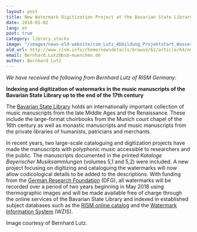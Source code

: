 ```yaml
---
layout: post
title: New Watermark Digitization Project at the Bavarian State Library
date: 2018-05-02
lang: en
post: true
category: library_stocks
image: "/images/news-old-website/csm_Lutz_Abbildung_Projektstart_Wasserzeichen_M_02_95acceb577.jpg"
old_url: http://www.rism.info//home/newsdetails/browse/62/article/64/new-watermark-digitization-project-at-the-bavarian-state-library.html
email: Bernhard.Lutz@bsb-muenchen.de
author: Bernhard Lutz
---
```


_We have received the following from Bernhard Lutz of RISM Germany:_

**Indexing and digitization of watermarks in the music manuscripts of the Bavarian State Library up to the end of the 17th century**

The [Bavarian State Library](https://www.bsb-muenchen.de/en/) holds an internationally important collection of music manuscripts from the late Middle Ages and the Renaissance. These include the large-format choirbooks from the Munich court chapel of the 16th century as well as monastic manuscripts and music manuscripts from the private libraries of humanists, patricians and merchants.

In recent years, two large-scale cataloguing and digitization projects have made the manuscripts with polyphonic music accessible to researchers and the public. The manuscripts documented in the printed _Kataloge Bayerischer Musiksammlungen_ (volumes 5,1 and 5,2) were included. A new project focusing on digitizing and cataloguing the watermarks will now allow codicological details to be added to the descriptions. With funding from the [German Research Foundation](http://www.dfg.de/en/index.jsp) (DFG), all watermarks will be recorded over a period of two years beginning in May 2018 using thermographic images and will be made available free of charge through the online services of the Bavarian State Library and indexed in established subject databases such as the [RISM online catalog](https://opac.rism.info/) and the [Watermark Information System](https://www.wasserzeichen-online.de/wzis/index.php) (WZIS).

Image courtesy of Bernhard Lutz.

